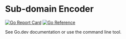 # Sub-domain Encoder
[![Go Report Card](https://goreportcard.com/badge/github.com/samlitowitz/subdomain-encoding)](https://goreportcard.com/report/github.com/samlitowitz/subdomain-encoding)
[![Go Reference](https://pkg.go.dev/badge/github.com/samlitowitz/subdomain-encoding.svg)](https://pkg.go.dev/github.com/samlitowitz/subdomain-encoding)

See Go.dev documentation or use the command line tool.
